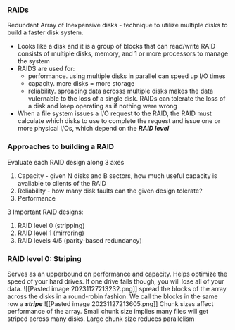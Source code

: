 ### RAIDs
Redundant Array of Inexpensive disks - technique to utilize multiple disks to build a faster disk system.
- Looks like a disk and it is a group of blocks that can read/write RAID consists of multiple disks, memory, and 1 or more processors to manage the system 
- RAIDS are used for:
	- performance. using multiple disks in parallel can speed up I/O times 
	- capacity. more disks = more storage 
	- reliability. spreading data acrosss multiple disks makes the data vulernable to the loss of a single disk. RAIDs can tolerate the loss of a disk and keep operating as if nothing were wrong
- When a file system issues a I/O request to the RAID, the RAID must calculate which disks to use to complete the request and issue one or more physical I/Os, which depend on the ***RAID level*** 


### Approaches to building a RAID
Evaluate each RAID design along 3 axes
1. Capacity - given N disks and B sectors, how much useful capacity is avaliable to clients of the RAID
2. Reliability - how many disk faults can the given design tolerate?
3. Performance

3 Important RAID designs:
1. RAID level 0 (stripping)
2. RAID level 1 (mirroring)
3. RAID levels 4/5 (parity-based redundancy)

### RAID level 0: Striping
Serves as an upperbound on performance and capacity.  Helps optimize the speed of your hard drives. If one drive fails though, you will lose all of your data. 
![[Pasted image 20231127213232.png]]
spread the blocks of the array across the disks in a round-robin fashion. We call the blocks in the same row a ***stripe*** 
![[Pasted image 20231127213605.png]]
Chunk sizes affect performance of the array. Small chunk size implies many files will get striped across many disks. Large chunk size reduces parallelism 
